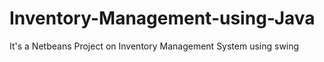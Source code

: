 # Inventory-Management-using-Java

It's a Netbeans Project on Inventory Management System using swing
